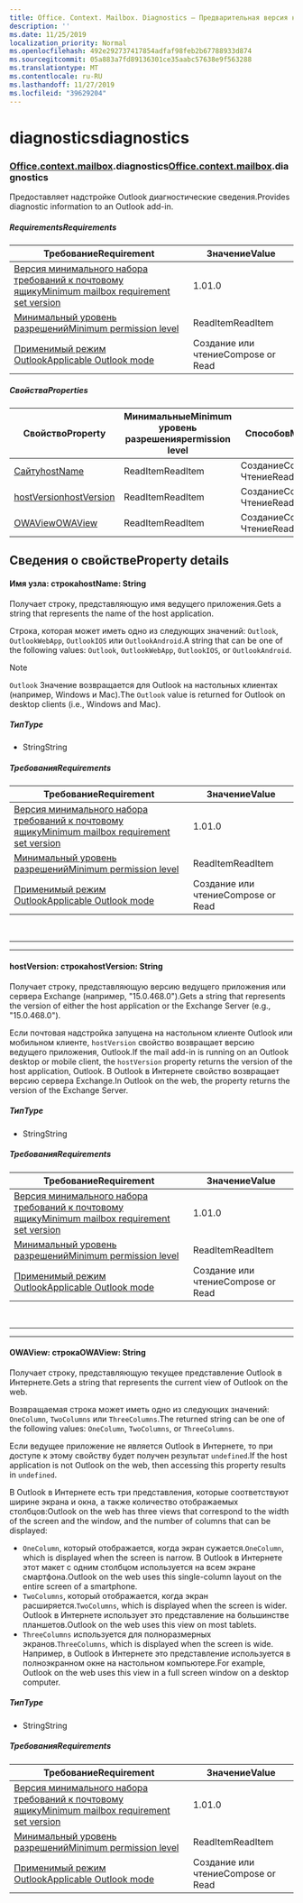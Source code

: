 ```yaml
---
title: Office. Context. Mailbox. Diagnostics — Предварительная версия набора требований
description: ''
ms.date: 11/25/2019
localization_priority: Normal
ms.openlocfilehash: 492e292737417854adfaf98feb2b67788933d874
ms.sourcegitcommit: 05a883a7fd89136301ce35aabc57638e9f563288
ms.translationtype: MT
ms.contentlocale: ru-RU
ms.lasthandoff: 11/27/2019
ms.locfileid: "39629204"
---
```

# <a name="diagnostics"></a><span data-ttu-id="93664-102">diagnostics</span><span class="sxs-lookup"><span data-stu-id="93664-102">diagnostics</span></span>

### <a name="officeofficemdcontextofficecontextmdmailboxofficecontextmailboxmddiagnostics"></a><span data-ttu-id="93664-103">[Office](Office.md)[.context](Office.context.md)[.mailbox](Office.context.mailbox.md).diagnostics</span><span class="sxs-lookup"><span data-stu-id="93664-103">[Office](Office.md)[.context](Office.context.md)[.mailbox](Office.context.mailbox.md).diagnostics</span></span>

<span data-ttu-id="93664-104">Предоставляет надстройке Outlook диагностические сведения.</span><span class="sxs-lookup"><span data-stu-id="93664-104">Provides diagnostic information to an Outlook add-in.</span></span>

##### <a name="requirements"></a><span data-ttu-id="93664-105">Requirements</span><span class="sxs-lookup"><span data-stu-id="93664-105">Requirements</span></span>

|<span data-ttu-id="93664-106">Требование</span><span class="sxs-lookup"><span data-stu-id="93664-106">Requirement</span></span>| <span data-ttu-id="93664-107">Значение</span><span class="sxs-lookup"><span data-stu-id="93664-107">Value</span></span>|
|---|---|
|[<span data-ttu-id="93664-108">Версия минимального набора требований к почтовому ящику</span><span class="sxs-lookup"><span data-stu-id="93664-108">Minimum mailbox requirement set version</span></span>](/office/dev/add-ins/reference/requirement-sets/outlook-api-requirement-sets)| <span data-ttu-id="93664-109">1.0</span><span class="sxs-lookup"><span data-stu-id="93664-109">1.0</span></span>|
|[<span data-ttu-id="93664-110">Минимальный уровень разрешений</span><span class="sxs-lookup"><span data-stu-id="93664-110">Minimum permission level</span></span>](/outlook/add-ins/understanding-outlook-add-in-permissions)| <span data-ttu-id="93664-111">ReadItem</span><span class="sxs-lookup"><span data-stu-id="93664-111">ReadItem</span></span>|
|[<span data-ttu-id="93664-112">Применимый режим Outlook</span><span class="sxs-lookup"><span data-stu-id="93664-112">Applicable Outlook mode</span></span>](/outlook/add-ins/#extension-points)| <span data-ttu-id="93664-113">Создание или чтение</span><span class="sxs-lookup"><span data-stu-id="93664-113">Compose or Read</span></span>|

##### <a name="properties"></a><span data-ttu-id="93664-114">Свойства</span><span class="sxs-lookup"><span data-stu-id="93664-114">Properties</span></span>

| <span data-ttu-id="93664-115">Свойство</span><span class="sxs-lookup"><span data-stu-id="93664-115">Property</span></span> | <span data-ttu-id="93664-116">Минимальные</span><span class="sxs-lookup"><span data-stu-id="93664-116">Minimum</span></span><br><span data-ttu-id="93664-117">уровень разрешения</span><span class="sxs-lookup"><span data-stu-id="93664-117">permission level</span></span> | <span data-ttu-id="93664-118">Способов</span><span class="sxs-lookup"><span data-stu-id="93664-118">Modes</span></span> | <span data-ttu-id="93664-119">Тип возвращаемых данных</span><span class="sxs-lookup"><span data-stu-id="93664-119">Return type</span></span> | <span data-ttu-id="93664-120">Минимальные</span><span class="sxs-lookup"><span data-stu-id="93664-120">Minimum</span></span><br><span data-ttu-id="93664-121">набор требований</span><span class="sxs-lookup"><span data-stu-id="93664-121">requirement set</span></span> |
|---|---|---|---|---|
| [<span data-ttu-id="93664-122">Сайту</span><span class="sxs-lookup"><span data-stu-id="93664-122">hostName</span></span>](#hostname-string) | <span data-ttu-id="93664-123">ReadItem</span><span class="sxs-lookup"><span data-stu-id="93664-123">ReadItem</span></span> | <span data-ttu-id="93664-124">Создание</span><span class="sxs-lookup"><span data-stu-id="93664-124">Compose</span></span><br><span data-ttu-id="93664-125">Чтение</span><span class="sxs-lookup"><span data-stu-id="93664-125">Read</span></span> | <span data-ttu-id="93664-126">String</span><span class="sxs-lookup"><span data-stu-id="93664-126">String</span></span> | <span data-ttu-id="93664-127">1.0</span><span class="sxs-lookup"><span data-stu-id="93664-127">1.0</span></span> |
| [<span data-ttu-id="93664-128">hostVersion</span><span class="sxs-lookup"><span data-stu-id="93664-128">hostVersion</span></span>](#hostversion-string) | <span data-ttu-id="93664-129">ReadItem</span><span class="sxs-lookup"><span data-stu-id="93664-129">ReadItem</span></span> | <span data-ttu-id="93664-130">Создание</span><span class="sxs-lookup"><span data-stu-id="93664-130">Compose</span></span><br><span data-ttu-id="93664-131">Чтение</span><span class="sxs-lookup"><span data-stu-id="93664-131">Read</span></span> | <span data-ttu-id="93664-132">String</span><span class="sxs-lookup"><span data-stu-id="93664-132">String</span></span> | <span data-ttu-id="93664-133">1.0</span><span class="sxs-lookup"><span data-stu-id="93664-133">1.0</span></span> |
| [<span data-ttu-id="93664-134">OWAView</span><span class="sxs-lookup"><span data-stu-id="93664-134">OWAView</span></span>](#owaview-string) | <span data-ttu-id="93664-135">ReadItem</span><span class="sxs-lookup"><span data-stu-id="93664-135">ReadItem</span></span> | <span data-ttu-id="93664-136">Создание</span><span class="sxs-lookup"><span data-stu-id="93664-136">Compose</span></span><br><span data-ttu-id="93664-137">Чтение</span><span class="sxs-lookup"><span data-stu-id="93664-137">Read</span></span> | <span data-ttu-id="93664-138">String</span><span class="sxs-lookup"><span data-stu-id="93664-138">String</span></span> | <span data-ttu-id="93664-139">1.0</span><span class="sxs-lookup"><span data-stu-id="93664-139">1.0</span></span> |

## <a name="property-details"></a><span data-ttu-id="93664-140">Сведения о свойстве</span><span class="sxs-lookup"><span data-stu-id="93664-140">Property details</span></span>

#### <a name="hostname-string"></a><span data-ttu-id="93664-141">Имя узла: строка</span><span class="sxs-lookup"><span data-stu-id="93664-141">hostName: String</span></span>

<span data-ttu-id="93664-142">Получает строку, представляющую имя ведущего приложения.</span><span class="sxs-lookup"><span data-stu-id="93664-142">Gets a string that represents the name of the host application.</span></span>

<span data-ttu-id="93664-143">Строка, которая может иметь одно из следующих значений: `Outlook`, `OutlookWebApp`, `OutlookIOS` или `OutlookAndroid`.</span><span class="sxs-lookup"><span data-stu-id="93664-143">A string that can be one of the following values: `Outlook`, `OutlookWebApp`, `OutlookIOS`, or `OutlookAndroid`.</span></span>

> [!NOTE]
> <span data-ttu-id="93664-144">`Outlook` Значение возвращается для Outlook на настольных клиентах (например, Windows и Mac).</span><span class="sxs-lookup"><span data-stu-id="93664-144">The `Outlook` value is returned for Outlook on desktop clients (i.e., Windows and Mac).</span></span>

##### <a name="type"></a><span data-ttu-id="93664-145">Тип</span><span class="sxs-lookup"><span data-stu-id="93664-145">Type</span></span>

*   <span data-ttu-id="93664-146">String</span><span class="sxs-lookup"><span data-stu-id="93664-146">String</span></span>

##### <a name="requirements"></a><span data-ttu-id="93664-147">Требования</span><span class="sxs-lookup"><span data-stu-id="93664-147">Requirements</span></span>

|<span data-ttu-id="93664-148">Требование</span><span class="sxs-lookup"><span data-stu-id="93664-148">Requirement</span></span>| <span data-ttu-id="93664-149">Значение</span><span class="sxs-lookup"><span data-stu-id="93664-149">Value</span></span>|
|---|---|
|[<span data-ttu-id="93664-150">Версия минимального набора требований к почтовому ящику</span><span class="sxs-lookup"><span data-stu-id="93664-150">Minimum mailbox requirement set version</span></span>](/office/dev/add-ins/reference/requirement-sets/outlook-api-requirement-sets)| <span data-ttu-id="93664-151">1.0</span><span class="sxs-lookup"><span data-stu-id="93664-151">1.0</span></span>|
|[<span data-ttu-id="93664-152">Минимальный уровень разрешений</span><span class="sxs-lookup"><span data-stu-id="93664-152">Minimum permission level</span></span>](/outlook/add-ins/understanding-outlook-add-in-permissions)| <span data-ttu-id="93664-153">ReadItem</span><span class="sxs-lookup"><span data-stu-id="93664-153">ReadItem</span></span>|
|[<span data-ttu-id="93664-154">Применимый режим Outlook</span><span class="sxs-lookup"><span data-stu-id="93664-154">Applicable Outlook mode</span></span>](/outlook/add-ins/#extension-points)| <span data-ttu-id="93664-155">Создание или чтение</span><span class="sxs-lookup"><span data-stu-id="93664-155">Compose or Read</span></span>|

<br>

---
---

#### <a name="hostversion-string"></a><span data-ttu-id="93664-156">hostVersion: строка</span><span class="sxs-lookup"><span data-stu-id="93664-156">hostVersion: String</span></span>

<span data-ttu-id="93664-157">Получает строку, представляющую версию ведущего приложения или сервера Exchange (например, "15.0.468.0").</span><span class="sxs-lookup"><span data-stu-id="93664-157">Gets a string that represents the version of either the host application or the Exchange Server (e.g., "15.0.468.0").</span></span>

<span data-ttu-id="93664-158">Если почтовая надстройка запущена на настольном клиенте Outlook или мобильном клиенте, `hostVersion` свойство возвращает версию ведущего приложения, Outlook.</span><span class="sxs-lookup"><span data-stu-id="93664-158">If the mail add-in is running on an Outlook desktop or mobile client, the `hostVersion` property returns the version of the host application, Outlook.</span></span> <span data-ttu-id="93664-159">В Outlook в Интернете свойство возвращает версию сервера Exchange.</span><span class="sxs-lookup"><span data-stu-id="93664-159">In Outlook on the web, the property returns the version of the Exchange Server.</span></span>

##### <a name="type"></a><span data-ttu-id="93664-160">Тип</span><span class="sxs-lookup"><span data-stu-id="93664-160">Type</span></span>

*   <span data-ttu-id="93664-161">String</span><span class="sxs-lookup"><span data-stu-id="93664-161">String</span></span>

##### <a name="requirements"></a><span data-ttu-id="93664-162">Требования</span><span class="sxs-lookup"><span data-stu-id="93664-162">Requirements</span></span>

|<span data-ttu-id="93664-163">Требование</span><span class="sxs-lookup"><span data-stu-id="93664-163">Requirement</span></span>| <span data-ttu-id="93664-164">Значение</span><span class="sxs-lookup"><span data-stu-id="93664-164">Value</span></span>|
|---|---|
|[<span data-ttu-id="93664-165">Версия минимального набора требований к почтовому ящику</span><span class="sxs-lookup"><span data-stu-id="93664-165">Minimum mailbox requirement set version</span></span>](/office/dev/add-ins/reference/requirement-sets/outlook-api-requirement-sets)| <span data-ttu-id="93664-166">1.0</span><span class="sxs-lookup"><span data-stu-id="93664-166">1.0</span></span>|
|[<span data-ttu-id="93664-167">Минимальный уровень разрешений</span><span class="sxs-lookup"><span data-stu-id="93664-167">Minimum permission level</span></span>](/outlook/add-ins/understanding-outlook-add-in-permissions)| <span data-ttu-id="93664-168">ReadItem</span><span class="sxs-lookup"><span data-stu-id="93664-168">ReadItem</span></span>|
|[<span data-ttu-id="93664-169">Применимый режим Outlook</span><span class="sxs-lookup"><span data-stu-id="93664-169">Applicable Outlook mode</span></span>](/outlook/add-ins/#extension-points)| <span data-ttu-id="93664-170">Создание или чтение</span><span class="sxs-lookup"><span data-stu-id="93664-170">Compose or Read</span></span>|

<br>

---
---

#### <a name="owaview-string"></a><span data-ttu-id="93664-171">OWAView: строка</span><span class="sxs-lookup"><span data-stu-id="93664-171">OWAView: String</span></span>

<span data-ttu-id="93664-172">Получает строку, представляющую текущее представление Outlook в Интернете.</span><span class="sxs-lookup"><span data-stu-id="93664-172">Gets a string that represents the current view of Outlook on the web.</span></span>

<span data-ttu-id="93664-173">Возвращаемая строка может иметь одно из следующих значений: `OneColumn`, `TwoColumns` или `ThreeColumns`.</span><span class="sxs-lookup"><span data-stu-id="93664-173">The returned string can be one of the following values: `OneColumn`, `TwoColumns`, or `ThreeColumns`.</span></span>

<span data-ttu-id="93664-174">Если ведущее приложение не является Outlook в Интернете, то при доступе к этому свойству будет получен результат `undefined`.</span><span class="sxs-lookup"><span data-stu-id="93664-174">If the host application is not Outlook on the web, then accessing this property results in `undefined`.</span></span>

<span data-ttu-id="93664-175">В Outlook в Интернете есть три представления, которые соответствуют ширине экрана и окна, а также количество отображаемых столбцов:</span><span class="sxs-lookup"><span data-stu-id="93664-175">Outlook on the web has three views that correspond to the width of the screen and the window, and the number of columns that can be displayed:</span></span>

*   <span data-ttu-id="93664-176">`OneColumn`, который отображается, когда экран сужается.</span><span class="sxs-lookup"><span data-stu-id="93664-176">`OneColumn`, which is displayed when the screen is narrow.</span></span> <span data-ttu-id="93664-177">В Outlook в Интернете этот макет с одним столбцом используется на всем экране смартфона.</span><span class="sxs-lookup"><span data-stu-id="93664-177">Outlook on the web uses this single-column layout on the entire screen of a smartphone.</span></span>
*   <span data-ttu-id="93664-178">`TwoColumns`, который отображается, когда экран расширяется.</span><span class="sxs-lookup"><span data-stu-id="93664-178">`TwoColumns`, which is displayed when the screen is wider.</span></span> <span data-ttu-id="93664-179">Outlook в Интернете использует это представление на большинстве планшетов.</span><span class="sxs-lookup"><span data-stu-id="93664-179">Outlook on the web uses this view on most tablets.</span></span>
*   <span data-ttu-id="93664-180">`ThreeColumns` используется для полноразмерных экранов.</span><span class="sxs-lookup"><span data-stu-id="93664-180">`ThreeColumns`, which is displayed when the screen is wide.</span></span> <span data-ttu-id="93664-181">Например, в Outlook в Интернете это представление используется в полноэкранном окне на настольном компьютере.</span><span class="sxs-lookup"><span data-stu-id="93664-181">For example, Outlook on the web uses this view in a full screen window on a desktop computer.</span></span>

##### <a name="type"></a><span data-ttu-id="93664-182">Тип</span><span class="sxs-lookup"><span data-stu-id="93664-182">Type</span></span>

*   <span data-ttu-id="93664-183">String</span><span class="sxs-lookup"><span data-stu-id="93664-183">String</span></span>

##### <a name="requirements"></a><span data-ttu-id="93664-184">Требования</span><span class="sxs-lookup"><span data-stu-id="93664-184">Requirements</span></span>

|<span data-ttu-id="93664-185">Требование</span><span class="sxs-lookup"><span data-stu-id="93664-185">Requirement</span></span>| <span data-ttu-id="93664-186">Значение</span><span class="sxs-lookup"><span data-stu-id="93664-186">Value</span></span>|
|---|---|
|[<span data-ttu-id="93664-187">Версия минимального набора требований к почтовому ящику</span><span class="sxs-lookup"><span data-stu-id="93664-187">Minimum mailbox requirement set version</span></span>](/office/dev/add-ins/reference/requirement-sets/outlook-api-requirement-sets)| <span data-ttu-id="93664-188">1.0</span><span class="sxs-lookup"><span data-stu-id="93664-188">1.0</span></span>|
|[<span data-ttu-id="93664-189">Минимальный уровень разрешений</span><span class="sxs-lookup"><span data-stu-id="93664-189">Minimum permission level</span></span>](/outlook/add-ins/understanding-outlook-add-in-permissions)| <span data-ttu-id="93664-190">ReadItem</span><span class="sxs-lookup"><span data-stu-id="93664-190">ReadItem</span></span>|
|[<span data-ttu-id="93664-191">Применимый режим Outlook</span><span class="sxs-lookup"><span data-stu-id="93664-191">Applicable Outlook mode</span></span>](/outlook/add-ins/#extension-points)| <span data-ttu-id="93664-192">Создание или чтение</span><span class="sxs-lookup"><span data-stu-id="93664-192">Compose or Read</span></span>|
